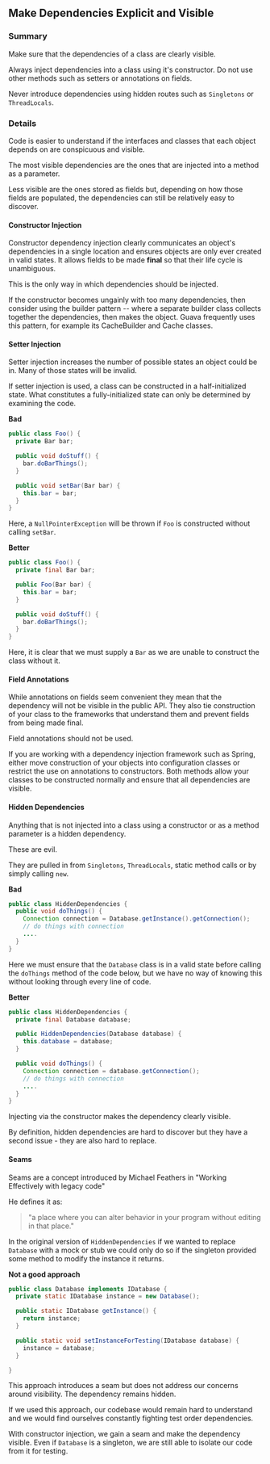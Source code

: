 ## Make Dependencies Explicit and Visible

### Summary

Make sure that the dependencies of a class are clearly visible.

Always inject dependencies into a class using it's constructor. Do not use other methods such as setters or annotations on fields.

Never introduce dependencies using hidden routes such as `Singletons` or `ThreadLocals`.

### Details

Code is easier to understand if the interfaces and classes that each object depends on are conspicuous and visible.

The most visible dependencies are the ones that are injected into a method as a parameter.

Less visible are the ones stored as fields but, depending on how those fields are populated, the dependencies can still be relatively easy to discover.

#### Constructor Injection

Constructor dependency injection clearly communicates an object's dependencies in a single location and ensures objects are only ever created in valid states. It allows fields to be made **final** so that their life cycle is unambiguous.

This is the only way in which dependencies should be injected.

If the constructor becomes ungainly with too many dependencies, then consider using the builder pattern -- where a separate builder class collects together the dependencies, then makes the object. Guava frequently uses this pattern, for example its CacheBuilder and Cache classes.

#### Setter Injection

Setter injection increases the number of possible states an object could be in. Many of those states will be invalid.

If setter injection is used, a class can be constructed in a half-initialized state. What constitutes a fully-initialized state can only be determined by examining the code.

**Bad**
```java
public class Foo() {
  private Bar bar;

  public void doStuff() {
    bar.doBarThings();
  }

  public void setBar(Bar bar) {
    this.bar = bar;
  }
}
```

Here, a `NullPointerException` will be thrown if `Foo` is constructed without calling `setBar`.

**Better**
```java
public class Foo() {
  private final Bar bar;

  public Foo(Bar bar) {
    this.bar = bar;
  }

  public void doStuff() {
    bar.doBarThings();
  }
}
```

Here, it is clear that we must supply a `Bar` as we are unable to construct the class without it.

#### Field Annotations

While annotations on fields seem convenient they mean that the dependency will not be visible in the public API. They also tie construction of your class to the frameworks that understand them and prevent fields from being made final. 

Field annotations should not be used.

If you are working with a dependency injection framework such as Spring, either move construction of your objects into configuration classes or restrict the use on annotations to constructors. Both methods allow your classes to be constructed normally and ensure that all dependencies are visible.

#### Hidden Dependencies 

Anything that is not injected into a class using a constructor or as a method parameter is a hidden dependency.

These are evil.

They are pulled in from `Singletons`, `ThreadLocals`, static method calls or by simply calling `new`. 

**Bad**
```java
public class HiddenDependencies {
  public void doThings() {
    Connection connection = Database.getInstance().getConnection();
    // do things with connection
    ....
  }
}
```

Here we must ensure that the `Database` class is in a valid state before calling the `doThings` method of the code below, but we have no way of knowing this without looking through every line of code.

**Better**
```java
public class HiddenDependencies {
  private final Database database;

  public HiddenDependencies(Database database) {
    this.database = database;
  }

  public void doThings() {
    Connection connection = database.getConnection();
    // do things with connection
    ....
  }
}
```

Injecting via the constructor makes the dependency clearly visible.

By definition, hidden dependencies are hard to discover but they have a second issue - they are also hard to replace.

#### Seams

Seams are a concept introduced by Michael Feathers in "Working Effectively with legacy code"

He defines it as:

> "a place where you can alter behavior in your program without editing in that place."

In the original version of `HiddenDependencies`  if we wanted to replace `Database` with a mock or stub we could only do so if the singleton provided some method to modify the instance it returns. 

**Not a good approach**
````java
public class Database implements IDatabase {
  private static IDatabase instance = new Database();

  public static IDatabase getInstance() {
    return instance;
  }

  public static void setInstanceForTesting(IDatabase database) {
    instance = database;
  }

}
````

This approach introduces a seam but does not address our concerns around visibility. The dependency remains hidden.

If we used this approach, our codebase would remain hard to understand and we would find ourselves constantly fighting test order dependencies.

With constructor injection, we gain a seam and make the dependency visible. Even if `Database` is a singleton, we are still able to isolate our code from it for testing.

